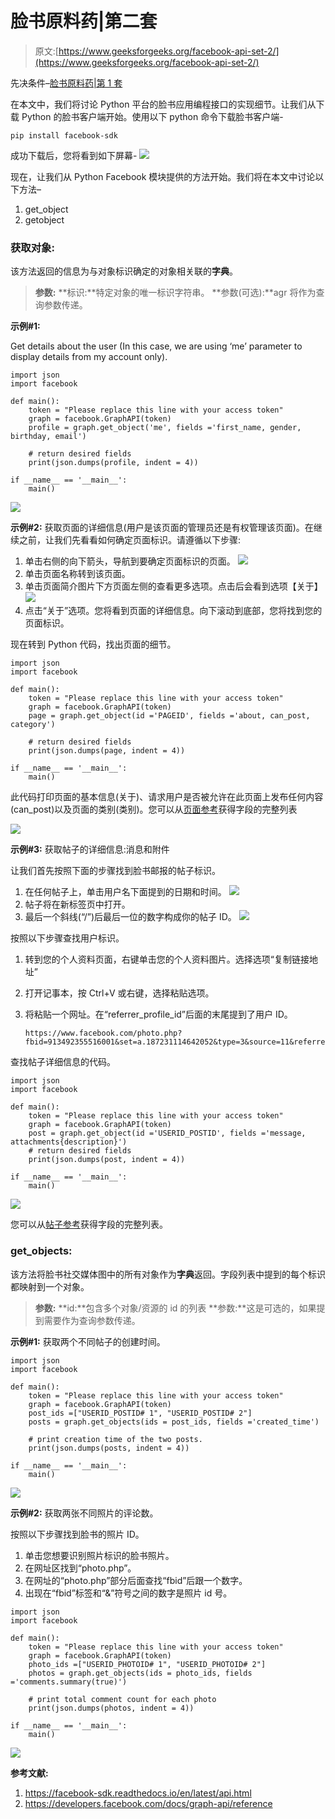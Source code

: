 # 脸书原料药|第二套

> 原文:[https://www.geeksforgeeks.org/facebook-api-set-2/](https://www.geeksforgeeks.org/facebook-api-set-2/)

先决条件–[脸书原料药|第 1 套](https://www.geeksforgeeks.org/facebook-api-set-1/)

在本文中，我们将讨论 Python 平台的脸书应用编程接口的实现细节。让我们从下载 Python 的脸书客户端开始。使用以下 python 命令下载脸书客户端-

```
pip install facebook-sdk 
```

成功下载后，您将看到如下屏幕-
![](img/bd52e69bd268060492412dce72b9207c.png)

现在，让我们从 Python Facebook 模块提供的方法开始。我们将在本文中讨论以下方法–

1.  get_object
2.  getobject

### 获取对象:

该方法返回的信息为与对象标识确定的对象相关联的**字典**。

> **参数:**
> **标识:**特定对象的唯一标识字符串。
> **参数(可选):**agr 将作为查询参数传递。

**示例#1:**

Get details about the user (In this case, we are using ‘me’ parameter to display details from my account only).

```
import json
import facebook

def main():
    token = "Please replace this line with your access token"
    graph = facebook.GraphAPI(token)
    profile = graph.get_object('me', fields ='first_name, gender, birthday, email') 

    # return desired fields
    print(json.dumps(profile, indent = 4))

if __name__ == '__main__':
    main()
```

![](img/8dde3e5560c7538b329d742daf93c5af.png)

**示例#2:**
获取页面的详细信息(用户是该页面的管理员还是有权管理该页面)。在继续之前，让我们先看看如何确定页面标识。请遵循以下步骤:

1.  单击右侧的向下箭头，导航到要确定页面标识的页面。
    ![](img/bea148945a2eddd8658a264e2cf9589c.png)
2.  单击页面名称转到该页面。
3.  单击页面简介图片下方页面左侧的查看更多选项。点击后会看到选项【关于】
    ![](img/3361b3c4957bc4ec59c30b8a0d6e897c.png)
4.  点击“关于”选项。您将看到页面的详细信息。向下滚动到底部，您将找到您的页面标识。

现在转到 Python 代码，找出页面的细节。

```
import json
import facebook

def main():
    token = "Please replace this line with your access token"
    graph = facebook.GraphAPI(token)
    page = graph.get_object(id ='PAGEID', fields ='about, can_post, category')

    # return desired fields
    print(json.dumps(page, indent = 4))

if __name__ == '__main__':
    main()
```

此代码打印页面的基本信息(关于)、请求用户是否被允许在此页面上发布任何内容(can_post)以及页面的类别(类别)。您可以从[页面参考](https://developers.facebook.com/docs/graph-api/reference/page)获得字段的完整列表

![](img/a7c74d8a749bd756b5d89f2c13ddae78.png)

**示例#3:** 获取帖子的详细信息:消息和附件

让我们首先按照下面的步骤找到脸书邮报的帖子标识。

1.  在任何帖子上，单击用户名下面提到的日期和时间。
    ![](img/a33382bef5b578a386982c6b799516cd.png)
2.  帖子将在新标签页中打开。
3.  最后一个斜线(“/”)后最后一位的数字构成你的帖子 ID。
    ![](img/45e75f6af8c7dbe7d8e8d76b080ac3b6.png)

按照以下步骤查找用户标识。

1.  转到您的个人资料页面，右键单击您的个人资料图片。选择选项“复制链接地址”
2.  打开记事本，按 Ctrl+V 或右键，选择粘贴选项。
3.  将粘贴一个网址。在“referrer_profile_id”后面的末尾提到了用户 ID。

    ```
    https://www.facebook.com/photo.php?fbid=913492355516001&set=a.187231114642052&type=3&source=11&referrer_profile_id=100000677755756
    ```

查找帖子详细信息的代码。

```
import json
import facebook

def main():
    token = "Please replace this line with your access token"
    graph = facebook.GraphAPI(token)
    post = graph.get_object(id ='USERID_POSTID', fields ='message, attachments{description}')
    # return desired fields
    print(json.dumps(post, indent = 4))

if __name__ == '__main__':
    main()
```

![](img/3010b492e5df6573dd01f53c1aea6459.png)

您可以从[帖子参考](https://developers.facebook.com/docs/graph-api/reference/v3.3/post)获得字段的完整列表。

### get_objects:

该方法将脸书社交媒体图中的所有对象作为**字典**返回。字段列表中提到的每个标识都映射到一个对象。

> **参数:**
> **id:**包含多个对象/资源的 id 的列表
> **参数:**这是可选的，如果提到需要作为查询参数传递。

**示例#1:** 获取两个不同帖子的创建时间。

```
import json
import facebook

def main():
    token = "Please replace this line with your access token"
    graph = facebook.GraphAPI(token)
    post_ids =["USERID_POSTID# 1", "USERID_POSTID# 2"]
    posts = graph.get_objects(ids = post_ids, fields ='created_time')

    # print creation time of the two posts.
    print(json.dumps(posts, indent = 4))

if __name__ == '__main__':
    main()
```

![](img/7f1727063ccfb6f14db65e9bc212fb77.png)

**示例#2:** 获取两张不同照片的评论数。

按照以下步骤找到脸书的照片 ID。

1.  单击您想要识别照片标识的脸书照片。
2.  在网址区找到“photo.php”。
3.  在网址的“photo.php”部分后面查找“fbid”后跟一个数字。
4.  出现在“fbid”标签和“&”符号之间的数字是照片 id 号。

```
import json
import facebook

def main():
    token = "Please replace this line with your access token"
    graph = facebook.GraphAPI(token)
    photo_ids =["USERID_PHOTOID# 1", "USERID_PHOTOID# 2"]
    photos = graph.get_objects(ids = photo_ids, fields ='comments.summary(true)')

    # print total comment count for each photo
    print(json.dumps(photos, indent = 4))

if __name__ == '__main__':
    main()
```

![](img/373b92b145cc74a3e2011f997c8b70f6.png)

**参考文献:**

1.  https://facebook-sdk.readthedocs.io/en/latest/api.html
2.  https://developers.facebook.com/docs/graph-api/reference